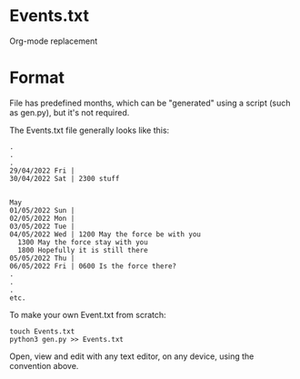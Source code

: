 # Events.txt
Org-mode replacement

# Format

File has predefined months, which can be "generated" using a script (such as gen.py), but it's not required.

The Events.txt file generally looks like this:

```
.
.
.
29/04/2022 Fri | 
30/04/2022 Sat | 2300 stuff


May
01/05/2022 Sun |
02/05/2022 Mon |
03/05/2022 Tue |
04/05/2022 Wed | 1200 May the force be with you
  1300 May the force stay with you
  1800 Hopefully it is still there
05/05/2022 Thu |
06/05/2022 Fri | 0600 Is the force there?
.
.
.
etc.
```

To make your own Event.txt from scratch:

```
touch Events.txt
python3 gen.py >> Events.txt
```

Open, view and edit with any text editor, on any device, using the convention above.
